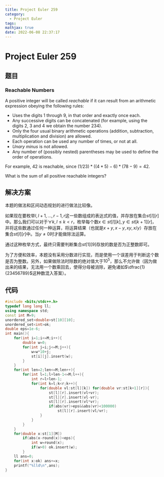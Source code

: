 ```yaml
---
title: Project Euler 259
category:
  - Project Euler
tags:
mathjax: true
date: 2022-06-08 22:37:17
---
```


<escape><!-- more --></escape>

# Project Euler 259

## 题目

### Reachable Numbers

A positive integer will be called *reachable* if it can result from an arithmetic expression obeying the following rules:

- Uses the digits 1 through 9, in that order and exactly once each.
- Any successive digits can be concatenated (for example, using the digits 2, 3 and 4 we obtain the number 234).
- Only the four usual binary arithmetic operations (addition, subtraction, multiplication and division) are allowed.
- Each operation can be used any number of times, or not at all.
- <dfn title="A minus sign applied to a single operand (as opposed to a subtraction operator between two operands)">Unary minus</dfn> is not allowed.
- Any number of (possibly nested) parentheses may be used to define the order of operations.

For example, $42$ is reachable, since $(1/23) *((4*5)-6) * (78-9) = 42$.

What is the sum of all positive reachable integers?

## 解决方案

本题的做法和区间动态规划的进行做法比较像。

如果现在要枚举$l,l+1,\dots,r-1,r$这一些数组成的表达式的值，并存放在集合$st[l][r]$中。那么我们可以对于$\forall k,l\le k< r$，枚举每个数$x\in st[l][k],y\in st[k+1][r]$，并将这些数通过任何一种运算，将运算结果（也就是$x+y,x-y,xy,x/y$）存放在集合$st[l][r]$中。当$y\neq 0$时才能做除法运算。

通过这种枚举方式，最终只需要判断集合$st[1][9]$存放的数是否为正整数即可。

为了方便和效率，本题没有采用分数进行实现，而是使用一个误差用于判断这个数是否为整数。另外，如果做除法时除数的绝对值大于$10^5$，那么不允许做（因为做出来的结果，无法用一个数乘回去，使得分母被消除，避免诸如$\dfrac{1}{23456789}$这种数混入答案）。

## 代码

```C++
#include <bits/stdc++.h>
typedef long long ll;
using namespace std;
const int M=9;
unordered_set<double>st[10][10];
unordered_set<int>ok;
double eps=1e-6;
int main(){
    for(int i=1;i<=M;i++){
        double w=0;
        for(int j=i;j<=M;j++){
            w=w*10+j;
            st[i][j].insert(w);
        }
    }
    for(int len=2;len<=M;len++){
        for(int l=1;l+len-1<=M;l++){
            int r=l+len-1;
            for(int k=l;k<r;k++){
                for(double vl:st[l][k]) for(double vr:st[k+1][r]){
                    st[l][r].insert(vl+vr);
                    st[l][r].insert(vl-vr);
                    st[l][r].insert(vl*vr);
                    if(abs(vr)>eps&&abs(vr)<100000)
                        st[l][r].insert(vl/vr);
                }
            }
        }
    }
    for(double x:st[1][M])
        if(abs(x-round(x))<eps){
            int w=round(x);
            if(w>0) ok.insert(w);
        }
    ll ans=0;
    for(int x:ok) ans+=x;
    printf("%lld\n",ans);
}

```
